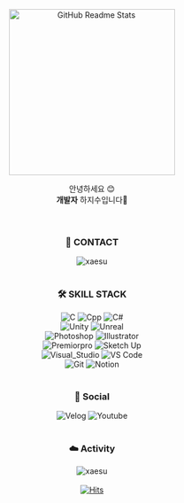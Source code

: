 <div align="center">
  <img width="300px" src="xaesu.png" align="center" alt="GitHub Readme Stats" />
  
  안녕하세요 😊 <br>
  **개발자** 하지수입니다🙌 <br><br><br>

  ### 📨 CONTACT
![xaesu](https://img.shields.io/badge/xaesu6@gmail.com-00B3E0?style=flat-square) <br><br>
  
  ### 🛠️ SKILL STACK
  
![C](https://img.shields.io/badge/_C_-A8B9CC?style=flat-square&logo=c&logoColor=black)
![Cpp](https://img.shields.io/badge/C_Plus_Plus-00599C?style=flat-square&logo=cplusplus&logoColor=white)
![C#](https://img.shields.io/badge/C_Sharp-512BD4?style=flat-square&logo=csharp&logoColor=white) <br>
![Unity](https://img.shields.io/badge/Unity_Engine-ffffff?style=flat-square&logo=unity&logoColor=black)
![Unreal](https://img.shields.io/badge/Unreal_Engine-444444?style=flat-square&logo=unrealengine&logoColor=white) <br>
![Photoshop](https://img.shields.io/badge/Photoshop-31A8FF?style=flat-square&logo=adobephotoshop&logoColor=white)
![Illustrator](https://img.shields.io/badge/Illustrator-FF9A00?style=flat-square&logo=adobeillustrator&logoColor=white) <br>
![Premiorpro](https://img.shields.io/badge/Premiorpro-9999FF?style=flat-square&logo=adobepremierepro&logoColor=white)
![Sketch Up](https://img.shields.io/badge/Sketch_Up-005F9E?style=flat-square&logo=sketchup&logoColor=white) <br>
![Visual_Studio](https://img.shields.io/badge/Visual_Studio-5C2D91?style=flat-square&logo=visualstudio&logoColor=white)
![VS Code](https://img.shields.io/badge/VS_Code-007ACC?style=flat-square&logo=visualstudiocode&logoColor=white) <br>
![Git](https://img.shields.io/badge/Git-F05032?style=flat-square&logo=git&logoColor=white)
![Notion](https://img.shields.io/badge/Notion-333333?style=flat-square&logo=notion&logoColor=white) <br><br>

  ### 🩵 Social
![Velog](https://img.shields.io/badge/velog-20C997?style=flat-square&logo=velog&logoColor=white)
![Youtube](https://img.shields.io/badge/Youtube-FF0000?style=flat-square&logo=youtube&logoColor=white) <br><br>
  

  ### ☁️ Activity
<img src="https://github-readme-stats.vercel.app/api?username=xaesu&show_icons=true&locale=en" alt="xaesu" /> <br><br>
[![Hits](https://hits.seeyoufarm.com/api/count/incr/badge.svg?url=https%3A%2F%2Fgithub.com%2Fxaesu&count_bg=%2304CBF8&title_bg=%23EBEBEB&icon=&icon_color=%23E7E7E7&title=VIEW&edge_flat=true)](https://hits.seeyoufarm.com)
